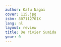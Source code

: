 ```yaml
---
author: Kafu Nagai
cover: 115.jpg
isbn: 807112701X
lang: nl
layout: review
title: De rivier Sumida
year: 0
---
```


